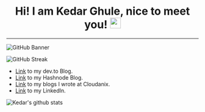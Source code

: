 <h1 align="center">
  Hi! I am Kedar Ghule, nice to meet you!
  <img src="https://media.giphy.com/media/hvRJCLFzcasrR4ia7z/giphy.gif" width="28">
</h1>

<hr>

![GitHub Banner](https://user-images.githubusercontent.com/41315903/175362327-a3b06a40-9dd6-47a5-a812-1a4c59195016.png)

![GitHub Streak](https://github-readme-streak-stats.herokuapp.com/?user=kedarghule)


 - [Link](https://dev.to/kedarghule) to my dev.to Blog.
 - [Link](https://hashnode.com/) to my Hashnode Blog.
 - [Link](https://www.cloudanix.com/blog/author/kedar/) to my blogs I wrote at Cloudanix.
 - [Link](https://www.linkedin.com/in/kedar-ghule/) to my LinkedIn.
 
<!--
**kedarghule/kedarghule** is a ✨ _special_ ✨ repository because its `README.md` (this file) appears on your GitHub profile.

Here are some ideas to get you started:

- 🔭 I’m currently working on ...
- 🌱 I’m currently learning ...
- 👯 I’m looking to collaborate on ...
- 🤔 I’m looking for help with ...
- 💬 Ask me about ...
- 📫 How to reach me: ...
- 😄 Pronouns: ...
- ⚡ Fun fact: ...
-->

![Kedar's github stats](https://github-readme-stats.vercel.app/api?username=kedarghule&count_private=true&show_icons=true&theme=radical&include_all_commits=true)
